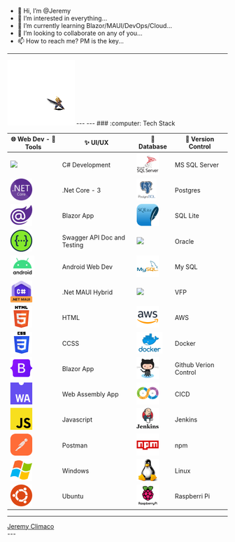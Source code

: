 - 👋 Hi, I’m @Jeremy
- 👀 I’m interested in everything...
- 🌱 I’m currently learning Blazor/MAUI/DevOps/Cloud...
- 💞️ I’m looking to collaborate on any of you...
- 📫 How to reach me? PM is the key...
---
<img height="150" src="https://github.com/JJC3483/JJC3483/blob/main/TechIcons/cloud-strife.gif" loop=infinite>
---
<!---
JJC3483/JJC3483 is a ✨ special ✨ repository because its `README.md` (this file) appears on your GitHub profile.
You can click the Preview link to take a look at your changes.
--->
---
### :computer: Tech Stack

|🌐 Web Dev - 🔨 Tools                                                                         |  ✨ UI/UX                    |💾 Database                                                                                   |     :symbols: Version Control | 
|-----------------------------------------------------------------------------------------------| ------------------------------|----------------------------------------------------------------------------------------------|-------------------------------|
|<img height="50" src="https://github.com/JJC3483/JJC3483/blob/main/TechIcons/c#.png">          | C# Development                |<img height="50" src="https://github.com/JJC3483/JJC3483/blob/main/TechIcons/mssql.png">      | MS SQL Server                 |
|<img height="50" src="https://github.com/JJC3483/JJC3483/blob/main/TechIcons/_net_core.png">   | .Net Core - 3                 |<img height="50" src="https://github.com/JJC3483/JJC3483/blob/main/TechIcons/postgresql.png"> | Postgres                      |
|<img height="50" src="https://github.com/JJC3483/JJC3483/blob/main/TechIcons/blazor.png">      | Blazor App                    |<img height="50" src="https://github.com/JJC3483/JJC3483/blob/main/TechIcons/SQLite.svg">     | SQL Lite                      |
|<img height="50" src="https://github.com/JJC3483/JJC3483/blob/main/TechIcons/swagger.png">     | Swagger API Doc and Testing   |<img height="50" src="https://github.com/JJC3483/JJC3483/blob/main/TechIcons/oracle.svg">     | Oracle                        |
|<img height="50" src="https://github.com/JJC3483/JJC3483/blob/main/TechIcons/android.png">     | Android Web Dev               |<img height="50" src="https://github.com/JJC3483/JJC3483/blob/main/TechIcons/mysql.png">      | My SQL                        |
|<img height="50" src="https://github.com/JJC3483/JJC3483/blob/main/TechIcons/_net_maui.jpg">   | .Net MAUI Hybrid              |<img height="50" src="https://github.com/JJC3483/JJC3483/blob/main/TechIcons/Foxpro-icon.png">| VFP                           |
|<img height="50" src="https://github.com/JJC3483/JJC3483/blob/main/TechIcons/html.png">        | HTML                          |<img height="50" src="https://github.com/JJC3483/JJC3483/blob/main/TechIcons/aws.png">         | AWS                           |
|<img height="50" src="https://github.com/JJC3483/JJC3483/blob/main/TechIcons/css.png">         | CCSS                          |<img height="50" src="https://github.com/JJC3483/JJC3483/blob/main/TechIcons/docker.png">      | Docker                        |
|<img height="50" src="https://github.com/JJC3483/JJC3483/blob/main/TechIcons/bootstrap.png">   | Blazor App                    |<img height="50" src="https://github.com/JJC3483/JJC3483/blob/main/TechIcons/github.png">      | Github Verion Control         |
|<img height="50" src="https://github.com/JJC3483/JJC3483/blob/main/TechIcons/webassembly.png"> | Web Assembly App              |<img height="50" src="https://github.com/JJC3483/JJC3483/blob/main/TechIcons/ci_cd.png">       | CICD                          |
|<img height="50" src="https://github.com/JJC3483/JJC3483/blob/main/TechIcons/javascript.png">  | Javascript                    |<img height="50" src="https://github.com/JJC3483/JJC3483/blob/main/TechIcons/jenkins.png">     | Jenkins                       |
|<img height="50" src="https://github.com/JJC3483/JJC3483/blob/main/TechIcons/Postman.svg">     | Postman                       |<img height="50" src="https://github.com/JJC3483/JJC3483/blob/main/TechIcons/npm.png">         | npm                           |
|<img height="50" src="https://github.com/JJC3483/JJC3483/blob/main/TechIcons/windows.png">     | Windows                       |<img height="50" src="https://github.com/JJC3483/JJC3483/blob/main/TechIcons/linux.png">       | Linux                         |
|<img height="50" src="https://github.com/JJC3483/JJC3483/blob/main/TechIcons/ubuntu.png">      | Ubuntu                        |<img height="50" src="https://github.com/JJC3483/JJC3483/blob/main/TechIcons/raspberri_pi.png">| Raspberri Pi                  |

---
<div class="card">
 <div class="badge-base LI-profile-badge" data-locale="en_US" data-size="large" data-theme="dark" data-type="HORIZONTAL" data-vanity="jeremy-climaco-b2270263" data-version="v1"><a class="badge-base__link LI-simple-link" href="https://ph.linkedin.com/in/jeremy-climaco-b2270263?trk=profile-badge">Jeremy Climaco</a></div>
</div>
---              

